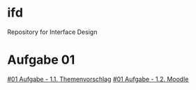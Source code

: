 # ifd
Repository for Interface Design

# Aufgabe 01
[#01 Aufgabe - 1.1. Themenvorschlag](https://doanmaip.github.io/ifd/A1/1.1/1.1.-vorschlag.pdf)
[#01 Aufgabe - 1.2. Moodle](https://doanmaip.github.io/ifd/A1/1.2/1.2.-moodboard.pdf)
